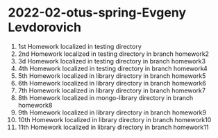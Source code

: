 # 2022-02-otus-spring-Evgeny Levdorovich
1. 1st Homework localized in testing directory
2. 2nd Homework localized in testing directory in branch homework2
3. 3d Homework localized in testing directory in branch homework3
4. 4th Homework localized in testing directory in branch homework4
5. 5th Homework localized in library directory in branch homework5
6. 6th Homework localized in library directory in branch homework6
7. 7th Homework localized in library directory in branch homework7
8. 8th Homework localized in mongo-library directory in branch homework8
9. 9th Homework localized in library directory in branch homework9
10. 10th Homework localized in library directory in branch homework10
11. 11th Homework localized in library directory in branch homework11
